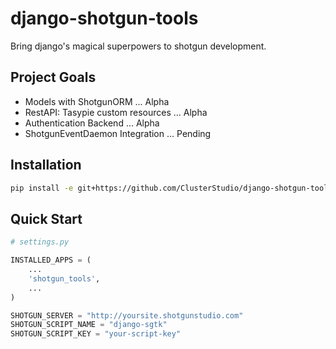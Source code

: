 django-shotgun-tools
====================

Bring django's magical superpowers to shotgun development.

Project Goals
-------------

* Models with ShotgunORM ... Alpha
* RestAPI: Tasypie custom resources ... Alpha
* Authentication Backend ... Alpha
* ShotgunEventDaemon Integration ... Pending

Installation
------------

```bash
pip install -e git+https://github.com/ClusterStudio/django-shotgun-tools#egg=django-shotgun-tools
```

Quick Start
-----------

```python
# settings.py

INSTALLED_APPS = (
    ...
    'shotgun_tools',
    ...
)

SHOTGUN_SERVER = "http://yoursite.shotgunstudio.com"
SHOTGUN_SCRIPT_NAME = "django-sgtk"
SHOTGUN_SCRIPT_KEY = "your-script-key"
```



